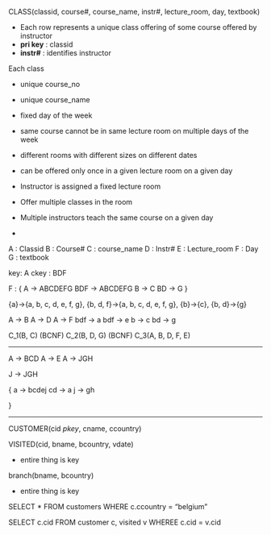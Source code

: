 CLASS(classid, course#, course_name, instr#, lecture_room, day, textbook)

- Each row represents a unique class offering of some course offered by instructor
- **pri key** : classid
- **instr#** : identifies instructor

Each class
- unique course_no
- unique course_name
- fixed day of the week

- same course cannot be in same lecture room on multiple days of the week
- different rooms with different sizes on different dates
- can be offered only once in a given lecture room on a given day

- Instructor is assigned a fixed lecture room
- Offer multiple classes in the room
- Multiple instructors teach the same course on a given day
- 

A : Classid
B : Course#
C : course_name
D : Instr#
E : Lecture_room
F : Day
G : textbook

key: A
ckey : BDF

F : {
	A → ABCDEFG
	BDF → ABCDEFG
	B → C
	BD → G
}

{a}->{a, b, c, d, e, f, g}, {b, d, f}->{a, b, c, d, e, f, g}, {b}->{c}, {b, d}->{g}

A → B
A → D
A → F
bdf → a
bdf → e
b → c
bd → g

C_1(B, C) (BCNF)
C_2(B, D, G) (BCNF)
C_3(A, B, D, F, E)


---

A → BCD
A → E
A → JGH

J → JGH

{
	a → bcdej
	cd → a
	j → gh

}

---

CUSTOMER(cid *pkey*, cname, ccountry)

VISITED(cid, bname, bcountry, vdate)
- entire thing is key

branch(bname, bcountry)
- entire thing is key

SELECT *
FROM customers
WHERE c.ccountry =  “belgium”


SELECT c.cid
FROM customer c, visited v
WHEREE c.cid = v.cid
